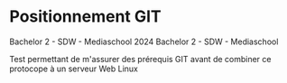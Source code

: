 # Positionnement GIT
Bachelor 2 - SDW - Mediaschool 2024
Bachelor 2 - SDW - Mediaschool


Test permettant de m'assurer des prérequis GIT avant de combiner ce protocope à un serveur Web Linux